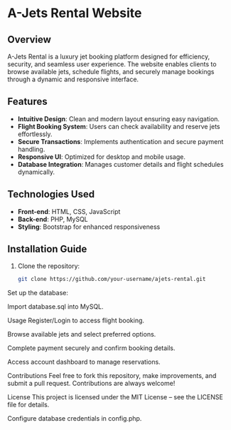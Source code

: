 # A-Jets Rental Website

## Overview
A-Jets Rental is a luxury jet booking platform designed for efficiency, security, and seamless user experience. The website enables clients to browse available jets, schedule flights, and securely manage bookings through a dynamic and responsive interface.

## Features
- **Intuitive Design**: Clean and modern layout ensuring easy navigation.
- **Flight Booking System**: Users can check availability and reserve jets effortlessly.
- **Secure Transactions**: Implements authentication and secure payment handling.
- **Responsive UI**: Optimized for desktop and mobile usage.
- **Database Integration**: Manages customer details and flight schedules dynamically.

## Technologies Used
- **Front-end**: HTML, CSS, JavaScript
- **Back-end**: PHP, MySQL
- **Styling**: Bootstrap for enhanced responsiveness

## Installation Guide
1. Clone the repository:
   ```bash
   git clone https://github.com/your-username/ajets-rental.git
   
Set up the database:

Import database.sql into MySQL.

Usage
Register/Login to access flight booking.

Browse available jets and select preferred options.

Complete payment securely and confirm booking details.

Access account dashboard to manage reservations.

Contributions
Feel free to fork this repository, make improvements, and submit a pull request. Contributions are always welcome!

License
This project is licensed under the MIT License – see the LICENSE file for details.


Configure database credentials in config.php.
